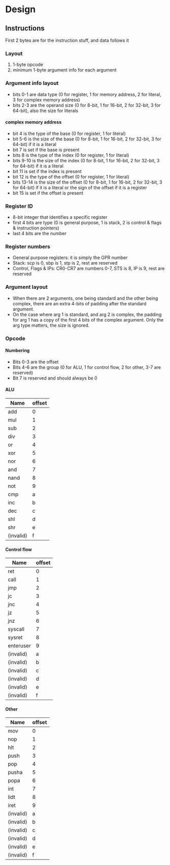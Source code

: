 # Design

## Instructions

First 2 bytes are for the instruction stuff, and data follows it

### Layout

1. 1-byte opcode
2. minimum 1-byte argument info for each argument

### Argument info layout

- bits 0-1 are data type (0 for register, 1 for memory address, 2 for literal, 3 for complex memory address)
- bits 2-3 are the operand size (0 for 8-bit, 1 for 16-bit, 2 for 32-bit, 3 for 64-bit), also the size for literals

#### complex memory address

- bit 4 is the type of the base (0 for register, 1 for literal)
- bit 5-6 is the size of the base (0 for 8-bit, 1 for 16-bit, 2 for 32-bit, 3 for 64-bit) if it is a literal
- bit 7 is set if the base is present
- bits 8 is the type of the index (0 for register, 1 for literal)
- bits 9-10 is the size of the index (0 for 8-bit, 1 for 16-bit, 2 for 32-bit, 3 for 64-bit) if it is a literal
- bit 11 is set if the index is present
- bit 12 is the type of the offset (0 for register, 1 for literal)
- bits 13-14 is the size of the offset (0 for 8-bit, 1 for 16-bit, 2 for 32-bit, 3 for 64-bit) if it is a literal or the sign of the offset if it is a register
- bit 15 is set if the offset is present

### Register ID

- 8-bit integer that identifies a specific register
- first 4 bits are type (0 is general purpose, 1 is stack, 2 is control & flags & instruction pointers)
- last 4 bits are the number

### Register numbers

- General purpose registers: it is simply the GPR number
- Stack: scp is 0, sbp is 1, stp is 2, rest are reserved
- Control, Flags & IPs: CR0-CR7 are numbers 0-7, STS is 8, IP is 9, rest are reserved

### Argument layout

- When there are 2 arguments, one being standard and the other being complex, there are an extra 4-bits of padding after the standard argument.
- On the case where arg 1 is standard, and arg 2 is complex, the padding for arg 1 has a copy of the first 4 bits of the complex argument. Only the arg type matters, the size is ignored.

### Opcode

#### Numbering

- Bits 0-3 are the offset
- Bits 4-6 are the group (0 for ALU, 1 for control flow, 2 for other, 3-7 are reserved)
- Bit 7 is reserved and should always be 0

#### ALU

| Name | offset |
| ---- | --- |
| add  | 0 |
| mul  | 1 |
| sub  | 2 |
| div  | 3 |
| or   | 4 |
| xor  | 5 |
| nor  | 6 |
| and  | 7 |
| nand | 8 |
| not  | 9 |
| cmp  | a |
| inc  | b |
| dec  | c |
| shl  | d |
| shr  | e |
| (invalid)  | f |

#### Control flow

| Name | offset |
| ---- | --- |
| ret  | 0 |
| call | 1 |
| jmp  | 2 |
| jc   | 3 |
| jnc  | 4 |
| jz   | 5 |
| jnz  | 6 |
| syscall | 7 |
| sysret | 8 |
| enteruser | 9 |
| (invalid) | a |
| (invalid) | b |
| (invalid) | c |
| (invalid) | d |
| (invalid) | e |
| (invalid) | f |

#### Other

| Name | offset |
| ---- | --- |
| mov  | 0 |
| nop  | 1 |
| hlt  | 2 |
| push  | 3 |
| pop | 4 |
| pusha | 5 |
| popa | 6 |
| int | 7 |
| lidt | 8 |
| iret | 9 |
| (invalid) | a |
| (invalid) | b |
| (invalid) | c |
| (invalid) | d |
| (invalid) | e |
| (invalid) | f |
